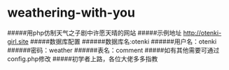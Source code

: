 # weathering-with-you
#####用php仿制天气之子剧中许愿天晴的网站
#####示例地址 http://otenki-girl.site
#####数据库配置
######数据库名:otenki
######用户名：otenki
######密码：weather
######表名：comment
#####如有其他需要可通过config.php修改
#####初学者上路，各位大佬多多指教
